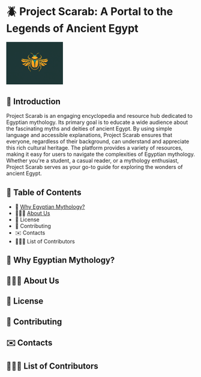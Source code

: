 # 🪲 Project Scarab: A Portal to the Legends of Ancient Egypt

<img src="media/project-scarab.png" alt="Project Scarab Logo" height="30%" width="30%">

## 🚀 Introduction

Project Scarab is an engaging encyclopedia and resource hub dedicated to Egyptian mythology. Its primary goal is to educate a wide audience about the fascinating myths and deities of ancient Egypt. By using simple language and accessible explanations, Project Scarab ensures that everyone, regardless of their background, can understand and appreciate this rich cultural heritage. The platform provides a variety of resources, making it easy for users to navigate the complexities of Egyptian mythology. Whether you're a student, a casual reader, or a mythology enthusiast, Project Scarab serves as your go-to guide for exploring the wonders of ancient Egypt.

## 📖 Table of Contents

- 🐪 <a href="https://github.com/landyzhuo/projectscarab/blob/main/README.md#-why-egyptian-mythology">Why Egyptian Mythology?</a>
- 🧑🏻‍🎓 <a href="https://github.com/landyzhuo/projectscarab/blob/main/README.md#-about-us">About Us</a>
- 📝 License
- 🤝 Contributing
- ✉️ Contacts
- 🙋🏻‍♂️ List of Contributors

## 🐪 Why Egyptian Mythology?

## 🧑🏻‍🎓 About Us

## 📝 License

## 🤝 Contributing

## ✉️ Contacts

## 🙋🏻‍♂️ List of Contributors

